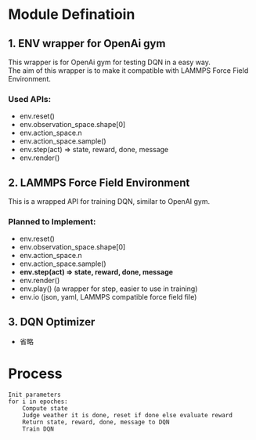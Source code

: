 # Module Definatioin #
## 1. ENV wrapper for OpenAi gym ##
This wrapper is for OpenAi gym for testing DQN in a easy way.  
The aim of this wrapper is to make it compatible with LAMMPS Force Field Environment.

### Used APIs: ###
- env.reset()
- env.observation_space.shape[0]
- env.action_space.n
- env.action_space.sample()
- env.step(act) => state, reward, done, message
- env.render()

## 2. LAMMPS Force Field Environment ##
This is a wrapped API for training DQN, similar to OpenAI gym.

### Planned to Implement: ###
- env.reset()
- env.observation_space.shape[0]
- env.action_space.n
- env.action_space.sample()
- **env.step(act) => state, reward, done, message**
- env.render()
- env.play() (a wrapper for step, easier to use in training)
- env.io (json, yaml, LAMMPS compatible force field file)

## 3. DQN Optimizer ##
- 省略

# Process #
```
Init parameters  
for i in epoches:  
	Compute state  
	Judge weather it is done, reset if done else evaluate reward  
	Return state, reward, done, message to DQN  
	Train DQN  
```
